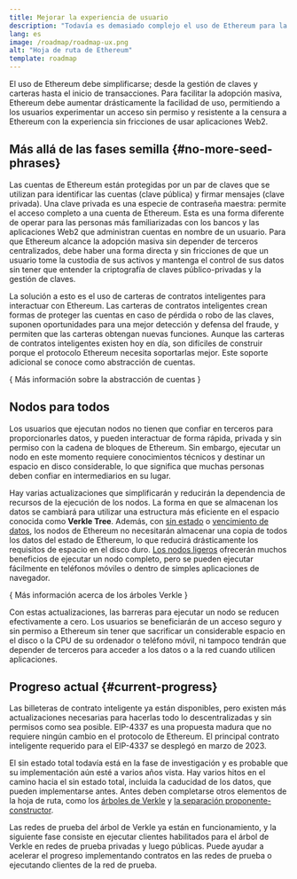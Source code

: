 ```yaml
---
title: Mejorar la experiencia de usuario
description: "Todavía es demasiado complejo el uso de Ethereum para la mayoría de las personas. Para fomentar la adopción masiva, Ethereum debe reducir drásticamente sus barreras de entrada: los usuarios deben obtener los beneficios del acceso descentralizado, sin permiso y resistente a la censura a Ethereum, pero debe ser tan sencillo como usar una aplicación Web2 tradicional."
lang: es
image: /roadmap/roadmap-ux.png
alt: "Hoja de ruta de Ethereum"
template: roadmap
---
```


El uso de Ethereum debe simplificarse; desde la gestión de claves y carteras hasta el inicio de transacciones. Para facilitar la adopción masiva, Ethereum debe aumentar drásticamente la facilidad de uso, permitiendo a los usuarios experimentar un acceso sin permiso y resistente a la censura a Ethereum con la experiencia sin fricciones de usar aplicaciones Web2.

## Más allá de las fases semilla \{#no-more-seed-phrases}

Las cuentas de Ethereum están protegidas por un par de claves que se utilizan para identificar las cuentas (clave pública) y firmar mensajes (clave privada). Una clave privada es una especie de contraseña maestra: permite el acceso completo a una cuenta de Ethereum. Esta es una forma diferente de operar para las personas más familiarizadas con los bancos y las aplicaciones Web2 que administran cuentas en nombre de un usuario. Para que Ethereum alcance la adopción masiva sin depender de terceros centralizados, debe haber una forma directa y sin fricciones de que un usuario tome la custodia de sus activos y mantenga el control de sus datos sin tener que entender la criptografía de claves público-privadas y la gestión de claves.

La solución a esto es el uso de carteras de contratos inteligentes para interactuar con Ethereum. Las carteras de contratos inteligentes crean formas de proteger las cuentas en caso de pérdida o robo de las claves, suponen oportunidades para una mejor detección y defensa del fraude, y permiten que las carteras obtengan nuevas funciones. Aunque las carteras de contratos inteligentes existen hoy en día, son difíciles de construir porque el protocolo Ethereum necesita soportarlas mejor. Este soporte adicional se conoce como abstracción de cuentas.

{
<ButtonLink variant="outline-color" to="/roadmap/account-abstraction/">Más información sobre la abstracción de cuentas</ButtonLink>
}

## Nodos para todos

Los usuarios que ejecutan nodos no tienen que confiar en terceros para proporcionarles datos, y pueden interactuar de forma rápida, privada y sin permiso con la cadena de bloques de Ethereum. Sin embargo, ejecutar un nodo en este momento requiere conocimientos técnicos y destinar un espacio en disco considerable, lo que significa que muchas personas deben confiar en intermediarios en su lugar.

Hay varias actualizaciones que simplificarán y reducirán la dependencia de recursos de la ejecución de los nodos. La forma en que se almacenan los datos se cambiará para utilizar una estructura más eficiente en el espacio conocida como **Verkle Tree**. Además, con [sin estado](/roadmap/statelessness) o [vencimiento de datos](/roadmap/statelessness/#data-expiry), los nodos de Ethereum no necesitarán almacenar una copia de todos los datos del estado de Ethereum, lo que reducirá drásticamente los requisitos de espacio en el disco duro. [Los nodos ligeros](/developers/docs/nodes-and-clients/light-clients/) ofrecerán muchos beneficios de ejecutar un nodo completo, pero se pueden ejecutar fácilmente en teléfonos móviles o dentro de simples aplicaciones de navegador.

{
<ButtonLink variant="outline-color" to="/roadmap/verkle-trees/">Más información acerca de los árboles Verkle</ButtonLink>
}

Con estas actualizaciones, las barreras para ejecutar un nodo se reducen efectivamente a cero. Los usuarios se beneficiarán de un acceso seguro y sin permiso a Ethereum sin tener que sacrificar un considerable espacio en el disco o la CPU de su ordenador o teléfono móvil, ni tampoco tendrán que depender de terceros para acceder a los datos o a la red cuando utilicen aplicaciones.

## Progreso actual \{#current-progress}

Las billeteras de contrato inteligente ya están disponibles, pero existen más actualizaciones necesarias para hacerlas todo lo descentralizadas y sin permisos como sea posible. EIP-4337 es una propuesta madura que no requiere ningún cambio en el protocolo de Ethereum. El principal contrato inteligente requerido para el EIP-4337 se desplegó en marzo de 2023.

El sin estado total todavía está en la fase de investigación y es probable que su implementación aún esté a varios años vista. Hay varios hitos en el camino hacia el sin estado total, incluida la caducidad de los datos, que pueden implementarse antes. Antes deben completarse otros elementos de la hoja de ruta, como los [árboles de Verkle](/roadmap/verkle-trees/) y [la separación proponente-constructor](/roadmap/pbs/).

Las redes de prueba del árbol de Verkle ya están en funcionamiento, y la siguiente fase consiste en ejecutar clientes habilitados para el árbol de Verkle en redes de prueba privadas y luego públicas. Puede ayudar a acelerar el progreso implementando contratos en las redes de prueba o ejecutando clientes de la red de prueba.
